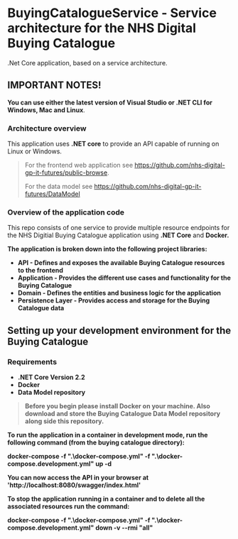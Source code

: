 # BuyingCatalogueService - Service architecture for the NHS Digital Buying Catalogue
.Net Core application, based on a service architecture.

## IMPORTANT NOTES!
**You can use either the latest version of Visual Studio or .NET CLI for Windows, Mac and Linux**.

### Architecture overview
This application uses <b>.NET core</b> to provide an API capable of running on Linux or Windows.

> For the frontend web application see <a>https://github.com/nhs-digital-gp-it-futures/public-browse</a>.
> 
> For the data model see <a>https://github.com/nhs-digital-gp-it-futures/DataModel</a>

### Overview of the application code
This repo consists of one service to provide multiple resource endpoints for the NHS Digitial Buying Catalogue application using <b>.NET Core</b> and <b>Docker</a>.

The application is broken down into the following project libraries:

- API - Defines and exposes the available Buying Catalogue resources to the frontend
- Application - Provides the different use cases and functionality for the Buying Catalogue
- Domain - Defines the entities and business logic for the application
- Persistence Layer - Provides access and storage for the Buying Catalogue data

## Setting up your development environment for the Buying Catalogue

### Requirements
- .NET Core Version 2.2
- Docker
- Data Model repository

> Before you begin please install <b>Docker</b> on your machine.
> Also download and store the Buying Catalogue Data Model repository along side this repository.

<p>

To run the application in a container in development mode, run the following command (from the buying catalogue directory):

<b>docker-compose -f ".\docker-compose.yml" -f ".\docker-compose.development.yml" up -d</b>

You can now access the API in your browser at 'http://localhost:8080/swagger/index.html'

To stop the application running in a container and to delete all the  associated resources run the command:

<b>docker-compose -f ".\docker-compose.yml" -f ".\docker-compose.development.yml" down -v --rmi "all"</b>

</p>

